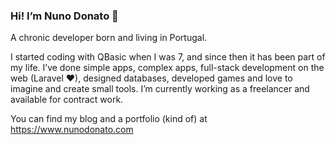 ### Hi! I’m Nuno Donato 👋
A chronic developer born and living in Portugal.

I started coding with QBasic when I was 7, and since then it has been part of my life. I’ve done simple apps, complex apps, full-stack development on the web (Laravel ❤), designed databases, developed games and love to imagine and create small tools. I’m currently working as a freelancer and available for contract work.

You can find my blog and a portfolio (kind of) at https://www.nunodonato.com

<!--
**nunodonato/NunoDonato** is a ✨ _special_ ✨ repository because its `README.md` (this file) appears on your GitHub profile.

Here are some ideas to get you started:

- 🔭 I’m currently working on ...
- 🌱 I’m currently learning ...
- 👯 I’m looking to collaborate on ...
- 🤔 I’m looking for help with ...
- 💬 Ask me about ...
- 📫 How to reach me: ...
- 😄 Pronouns: ...
- ⚡ Fun fact: ...
-->
